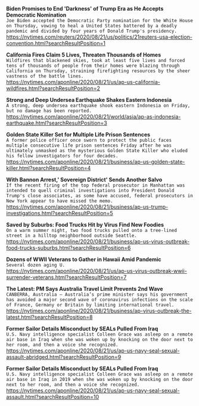 **Biden Promises to End 'Darkness' of Trump Era as He Accepts Democratic Nomination**\
`Joe Biden accepted the Democratic Party nomination for the White House on Thursday, vowing to heal a United States battered by a deadly pandemic and divided by four years of Donald Trump's presidency.`\
https://nytimes.com/reuters/2020/08/21/us/politics/21reuters-usa-election-convention.html?searchResultPosition=1

**California Fires Claim 5 Lives, Threaten Thousands of Homes**\
`Wildfires that blackened skies, took at least five lives and forced tens of thousands of people from their homes were blazing through California on Thursday, straining firefighting resources by the sheer vastness of the battle lines.`\
https://nytimes.com/aponline/2020/08/21/us/ap-us-california-wildfires.html?searchResultPosition=2

**Strong and Deep Undersea Earthquake Shakes Eastern Indonesia**\
`A strong, deep undersea earthquake shook eastern Indonesia on Friday, but no damage has been reported.`\
https://nytimes.com/aponline/2020/08/21/world/asia/ap-as-indonesia-earthquake.html?searchResultPosition=3

**Golden State Killer Set for Multiple Life Prison Sentences**\
`A former police officer once sworn to protect the public faces multiple consecutive life prison sentences Friday after he was ultimately unmasked as the mysterious Golden State Killer who eluded his fellow investigators for four decades. `\
https://nytimes.com/aponline/2020/08/21/business/ap-us-golden-state-killer.html?searchResultPosition=4

**With Bannon Arrest,' Sovereign District' Sends Another Salvo**\
`If the recent firing of the top federal prosecutor in Manhattan was intended to quell criminal investigations into President Donald Trump's close associates, as some have accused, federal prosecutors in New York appear to have missed the memo.`\
https://nytimes.com/aponline/2020/08/21/business/ap-us-trump-investigations.html?searchResultPosition=5

**Saved by Suburbs: Food Trucks Hit by Virus Find New Foodies**\
`On a warm summer night, two food trucks pulled onto a tree-lined street in a hilltop neighborhood outside Seattle.`\
https://nytimes.com/aponline/2020/08/21/business/ap-us-virus-outbreak-food-trucks-suburbs.html?searchResultPosition=6

**Dozens of WWII Veterans to Gather in Hawaii Amid Pandemic**\
`Several dozen aging U.`\
https://nytimes.com/aponline/2020/08/21/us/ap-us-virus-outbreak-wwii-surrender-veterans.html?searchResultPosition=7

**The Latest: PM Says Australia Travel Limit Prevents 2nd Wave**\
`CANBERRA, Australia — Australia’s prime minister says his government has avoided a major second wave of coronavirus infections on the scale of France, Germany or Britain by limiting international travel.`\
https://nytimes.com/aponline/2020/08/21/business/ap-virus-outbreak-the-latest.html?searchResultPosition=8

**Former Sailor Details Misconduct by SEALs Pulled From Iraq**\
`U.S. Navy intelligence specialist Colleen Grace was asleep on a remote air base in Iraq when she was woken up by knocking on the door next to her room, and then a voice she recognized.`\
https://nytimes.com/aponline/2020/08/21/us/ap-us-navy-seal-sexual-assault-abridged.html?searchResultPosition=9

**Former Sailor Details Misconduct by SEALs Pulled From Iraq**\
`U.S. Navy intelligence specialist Colleen Grace was asleep on a remote air base in Iraq in 2019 when she was woken up by knocking on the door next to her room, and then a voice she recognized.`\
https://nytimes.com/aponline/2020/08/21/us/ap-us-navy-seal-sexual-assault.html?searchResultPosition=10

